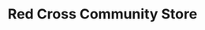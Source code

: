 ---
title: "Red Cross Community Store"
url: /climax/red-cross-community-store/
shop: Lebensmittel
---